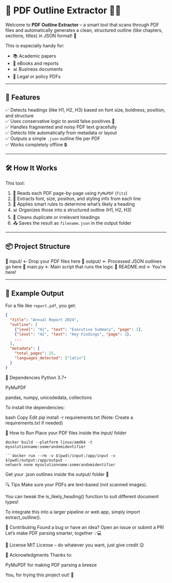 # 📄 PDF Outline Extractor 🧠✨

Welcome to **PDF Outline Extractor** – a smart tool that scans through PDF files and automatically generates a clean, structured outline (like chapters, sections, titles) in JSON format! 🎯

This is especially handy for:
- 📚 Academic papers
- 📘 eBooks and reports
- 📊 Business documents
- 📑 Legal or policy PDFs

---

## 🚀 Features

✅ Detects headings (like H1, H2, H3) based on font size, boldness, position, and structure  
✅ Uses conservative logic to avoid false positives 🧐  
✅ Handles fragmented and noisy PDF text gracefully  
✅ Detects title automatically from metadata or layout  
✅ Outputs a simple `.json` outline file per PDF  
✅ Works completely offline 🔒

---

## 🛠️ How It Works

This tool:
1. 🧾 Reads each PDF page-by-page using `PyMuPDF` (`fitz`)
2. 🧬 Extracts font, size, position, and styling info from each line
3. 🧠 Applies smart rules to determine what’s likely a heading
4. 📊 Organizes those into a structured outline (H1, H2, H3)
5. 🧼 Cleans duplicate or irrelevant headings
6. 📤 Saves the result as `filename.json` in the output folder

---

## 📦 Project Structure

📁 input/ ← Drop your PDF files here
📁 output/ ← Processed JSON outlines go here
📄 main.py ← Main script that runs the logic
📜 README.md ← You're here!

---

## 🧪 Example Output

For a file like `report.pdf`, you get:

```json
{
  "title": "Annual Report 2024",
  "outline": [
    {"level": "H1", "text": "Executive Summary", "page": 1},
    {"level": "H2", "text": "Key Findings", "page": 2},
    ...
  ],
  "metadata": {
    "total_pages": 25,
    "languages_detected": ["latin"]
  }
}
```
🧰 Dependencies
Python 3.7+

PyMuPDF

pandas, numpy, unicodedata, collections

To install the dependencies:

bash
Copy
Edit
pip install -r requirements.txt
(Note: Create a requirements.txt if needed)

🏃 How to Run
Place your PDF files inside the input/ folder

```
docker build --platform linux/amd64 -t 
mysolutionname:somerandomidentifier
```
```
```docker run --rm -v $(pwd)/input:/app/input -v $(pwd)/output:/app/output -
network none mysolutionname:somerandomidentifier
```  

Get your .json outlines inside the output/ folder 🎉

🔍 Tips
Make sure your PDFs are text-based (not scanned images).

You can tweak the is_likely_heading() function to suit different document types!

To integrate this into a larger pipeline or web app, simply import extract_outline().

🤝 Contributing
Found a bug or have an idea? Open an issue or submit a PR!
Let’s make PDF parsing smarter, together 💡💻

📜 License
MIT License – do whatever you want, just give credit 😉

🙌 Acknowledgments
Thanks to:

PyMuPDF for making PDF parsing a breeze

You, for trying this project out! 💙
